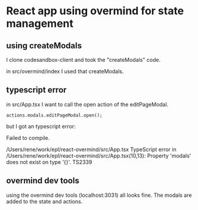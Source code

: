 # React app using overmind for state management

## using createModals

I clone codesandbox-client and took the "createModals" code.

in src/overmind/index I used that createModals.

## typescript error

in src/App.tsx I want to call the open action of the editPageModal.

    actions.modals.editPageModal.open();

but I got an typescript error:

Failed to compile.

/Users/rene/work/epl/react-overmind/src/App.tsx
TypeScript error in /Users/rene/work/epl/react-overmind/src/App.tsx(10,13):
Property 'modals' does not exist on type '{}'. TS2339

## overmind dev tools

using the overmind dev tools (localhost:3031) all looks fine. The modals are added to the state and actions.
